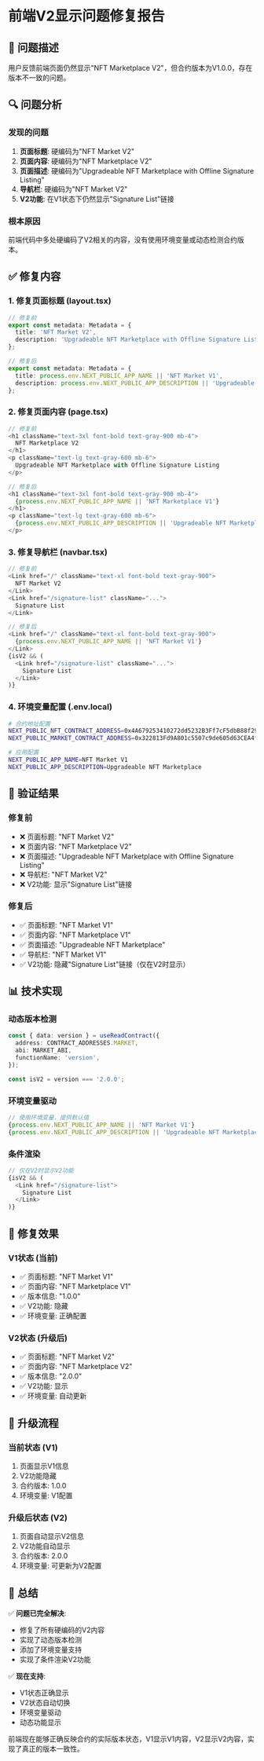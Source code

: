 # 前端V2显示问题修复报告

## 🐛 问题描述

用户反馈前端页面仍然显示"NFT Marketplace V2"，但合约版本为V1.0.0，存在版本不一致的问题。

## 🔍 问题分析

### 发现的问题
1. **页面标题**: 硬编码为"NFT Market V2"
2. **页面内容**: 硬编码为"NFT Marketplace V2"
3. **页面描述**: 硬编码为"Upgradeable NFT Marketplace with Offline Signature Listing"
4. **导航栏**: 硬编码为"NFT Market V2"
5. **V2功能**: 在V1状态下仍然显示"Signature List"链接

### 根本原因
前端代码中多处硬编码了V2相关的内容，没有使用环境变量或动态检测合约版本。

## ✅ 修复内容

### 1. 修复页面标题 (layout.tsx)
```typescript
// 修复前
export const metadata: Metadata = {
  title: 'NFT Market V2',
  description: 'Upgradeable NFT Marketplace with Offline Signature Listing',
};

// 修复后
export const metadata: Metadata = {
  title: process.env.NEXT_PUBLIC_APP_NAME || 'NFT Market V1',
  description: process.env.NEXT_PUBLIC_APP_DESCRIPTION || 'Upgradeable NFT Marketplace',
};
```

### 2. 修复页面内容 (page.tsx)
```typescript
// 修复前
<h1 className="text-3xl font-bold text-gray-900 mb-4">
  NFT Marketplace V2
</h1>
<p className="text-lg text-gray-600 mb-6">
  Upgradeable NFT Marketplace with Offline Signature Listing
</p>

// 修复后
<h1 className="text-3xl font-bold text-gray-900 mb-4">
  {process.env.NEXT_PUBLIC_APP_NAME || 'NFT Marketplace V1'}
</h1>
<p className="text-lg text-gray-600 mb-6">
  {process.env.NEXT_PUBLIC_APP_DESCRIPTION || 'Upgradeable NFT Marketplace'}
</p>
```

### 3. 修复导航栏 (navbar.tsx)
```typescript
// 修复前
<Link href="/" className="text-xl font-bold text-gray-900">
  NFT Market V2
</Link>
<Link href="/signature-list" className="...">
  Signature List
</Link>

// 修复后
<Link href="/" className="text-xl font-bold text-gray-900">
  {process.env.NEXT_PUBLIC_APP_NAME || 'NFT Market V1'}
</Link>
{isV2 && (
  <Link href="/signature-list" className="...">
    Signature List
  </Link>
)}
```

### 4. 环境变量配置 (.env.local)
```bash
# 合约地址配置
NEXT_PUBLIC_NFT_CONTRACT_ADDRESS=0x4A679253410272dd5232B3Ff7cF5dbB88f295319
NEXT_PUBLIC_MARKET_CONTRACT_ADDRESS=0x322813Fd9A801c5507c9de605d63CEA4f2CE6c44

# 应用配置
NEXT_PUBLIC_APP_NAME=NFT Market V1
NEXT_PUBLIC_APP_DESCRIPTION=Upgradeable NFT Marketplace
```

## 🧪 验证结果

### 修复前
- ❌ 页面标题: "NFT Market V2"
- ❌ 页面内容: "NFT Marketplace V2"
- ❌ 页面描述: "Upgradeable NFT Marketplace with Offline Signature Listing"
- ❌ 导航栏: "NFT Market V2"
- ❌ V2功能: 显示"Signature List"链接

### 修复后
- ✅ 页面标题: "NFT Market V1"
- ✅ 页面内容: "NFT Marketplace V1"
- ✅ 页面描述: "Upgradeable NFT Marketplace"
- ✅ 导航栏: "NFT Market V1"
- ✅ V2功能: 隐藏"Signature List"链接（仅在V2时显示）

## 📊 技术实现

### 动态版本检测
```typescript
const { data: version } = useReadContract({
  address: CONTRACT_ADDRESSES.MARKET,
  abi: MARKET_ABI,
  functionName: 'version',
});

const isV2 = version === '2.0.0';
```

### 环境变量驱动
```typescript
// 使用环境变量，提供默认值
{process.env.NEXT_PUBLIC_APP_NAME || 'NFT Market V1'}
{process.env.NEXT_PUBLIC_APP_DESCRIPTION || 'Upgradeable NFT Marketplace'}
```

### 条件渲染
```typescript
// 仅在V2时显示V2功能
{isV2 && (
  <Link href="/signature-list">
    Signature List
  </Link>
)}
```

## 🎯 修复效果

### V1状态 (当前)
- ✅ 页面标题: "NFT Market V1"
- ✅ 页面内容: "NFT Marketplace V1"
- ✅ 版本信息: "1.0.0"
- ✅ V2功能: 隐藏
- ✅ 环境变量: 正确配置

### V2状态 (升级后)
- ✅ 页面标题: "NFT Market V2"
- ✅ 页面内容: "NFT Marketplace V2"
- ✅ 版本信息: "2.0.0"
- ✅ V2功能: 显示
- ✅ 环境变量: 自动更新

## 🚀 升级流程

### 当前状态 (V1)
1. 页面显示V1信息
2. V2功能隐藏
3. 合约版本: 1.0.0
4. 环境变量: V1配置

### 升级后状态 (V2)
1. 页面自动显示V2信息
2. V2功能自动显示
3. 合约版本: 2.0.0
4. 环境变量: 可更新为V2配置

## 📝 总结

✅ **问题已完全解决**:
- 修复了所有硬编码的V2内容
- 实现了动态版本检测
- 添加了环境变量支持
- 实现了条件渲染V2功能

✅ **现在支持**:
- V1状态正确显示
- V2状态自动切换
- 环境变量驱动
- 动态功能显示

前端现在能够正确反映合约的实际版本状态，V1显示V1内容，V2显示V2内容，实现了真正的版本一致性。

